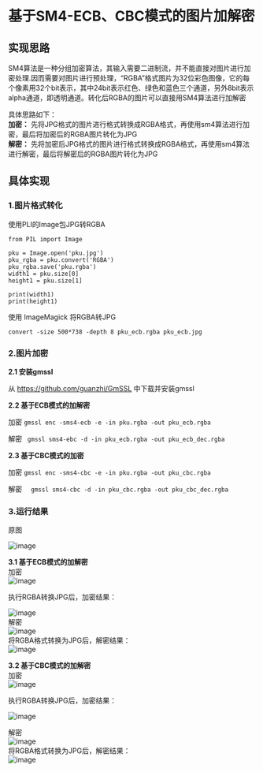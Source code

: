 # 基于SM4-ECB、CBC模式的图片加解密
## 实现思路
SM4算法是一种分组加密算法，其输入需要二进制流，并不能直接对图片进行加密处理.因而需要对图片进行预处理，“RGBA”格式图片为32位彩色图像，它的每个像素用32个bit表示，其中24bit表示红色、绿色和蓝色三个通道，另外8bit表示alpha通道，即透明通道。转化后RGBA的图片可以直接用SM4算法进行加解密  
  
具体思路如下：  
**加密：** 先将JPG格式的图片进行格式转换成RGBA格式，再使用sm4算法进行加密，最后将加密后的RGBA图片转化为JPG  
**解密：** 先将加密后JPG格式的图片进行格式转换成RGBA格式，再使用sm4算法进行解密，最后将解密后的RGBA图片转化为JPG  

## 具体实现
### 1.图片格式转化  
使用PLI的Image包JPG转RGBA  
```
from PIL import Image
 
pku = Image.open('pku.jpg')
pku_rgba = pku.convert('RGBA')
pku_rgba.save('pku.rgba')
width1 = pku.size[0]
height1 = pku.size[1]

print(width1)
print(height1)
```
使用 ImageMagick 将RGBA转JPG
```
convert -size 500*738 -depth 8 pku_ecb.rgba pku_ecb.jpg
```

### 2.图片加密   
**2.1 安装gmssl**  
  
从 https://github.com/guanzhi/GmSSL 中下载并安装gmssl 

**2.2 基于ECB模式的加解密**  

加密  ` gmssl enc -sms4-ecb -e -in pku.rgba -out pku_ecb.rgba `  

解密  ` gmssl sms4-ebc -d -in pku_ecb.rgba -out pku_ecb_dec.rgba` 
  
**2.3 基于CBC模式的加密**  
  
加密 ` gmssl enc -sms4-cbc -e -in pku.rgba -out pku_cbc.rgba `  
  
解密  `  gmssl sms4-cbc -d -in pku_cbc.rgba -out pku_cbc_dec.rgba`  



 ### 3.运行结果  
 原图    
  
![image](https://github.com/zjc960118/sm4/blob/master/image/sm4_pku/pku.jpg)    



**3.1 基于ECB模式的加解密**    
 加密    
![image](https://github.com/zjc960118/sm4/blob/master/image/%E8%BF%90%E8%A1%8C%E6%88%AA%E5%9B%BE/%E5%B1%8F%E5%B9%95%E5%BF%AB%E7%85%A7%202019-10-20%20%E4%B8%8A%E5%8D%882.32.40.png)    

执行RGBA转换JPG后，加密结果：    

![image](https://github.com/zjc960118/sm4/blob/master/image/sm4_pku/pku_ecb.jpg)   
解密       
![image](https://github.com/zjc960118/sm4/blob/master/image/%E8%BF%90%E8%A1%8C%E6%88%AA%E5%9B%BE/%E5%B1%8F%E5%B9%95%E5%BF%AB%E7%85%A7%202019-10-20%20%E4%B8%8B%E5%8D%883.21.43.png)      
将RGBA格式转换为JPG后，解密结果：    
![image](https://github.com/zjc960118/sm4/blob/master/image/sm4_pku/pku_ecb_dec.jpg)    

**3.2 基于CBC模式的加解密**   
加密      
![image](https://github.com/zjc960118/sm4/blob/master/image/%E8%BF%90%E8%A1%8C%E6%88%AA%E5%9B%BE/%E5%B1%8F%E5%B9%95%E5%BF%AB%E7%85%A7%202019-10-20%20%E4%B8%8B%E5%8D%883.22.46.png)   

执行RGBA转换JPG后，加密结果：     

![image](https://github.com/zjc960118/sm4/blob/master/image/sm4_pku/pku_cbc.jpg)   

解密    
![image](https://github.com/zjc960118/sm4/blob/master/image/%E8%BF%90%E8%A1%8C%E6%88%AA%E5%9B%BE/%E5%B1%8F%E5%B9%95%E5%BF%AB%E7%85%A7%202019-10-20%20%E4%B8%8B%E5%8D%883.22.56.png)      
将RGBA格式转换为JPG后，解密结果：     
![image](https://github.com/zjc960118/sm4/blob/master/image/sm4_pku/pku_cbc_dec.jpg)  







